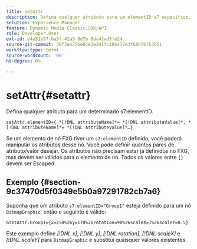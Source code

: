 ```yaml
---
title: setAttr
description: Defina qualquer atributo para um elementID s7 específico.
solution: Experience Manager
feature: Dynamic Media Classic,SDK/API
role: Developer,User
exl-id: e4a51b97-ba5f-42a9-8d7b-8dc42ad5fe24
source-git-commit: 38f3e425be0ce3e241fc18b477e3f68b7b763b51
workflow-type: tm+mt
source-wordcount: '99'
ht-degree: 0%

---
```


# setAttr{#setattr}

Defina qualquer atributo para um determinado s7:elementID.

`setAttr.elementID={ *[!DNL attributeName]*= *[!DNL attributeValue]*, *[!DNL attributeName]*= *[!DNL AttributeValue]*…}`

Se um elemento de nó FXG tiver um `s7:elementID` definido, você poderá manipular os atributos desse nó. Você pode definir quantos pares de atributo/valor desejar. Os atributos não precisam estar já definidos no FXG, mas devem ser válidos para o elemento de nó. Todos os valores entre `{}` devem ser Escaped.

## Exemplo {#section-9c37470d5f0349e5b0a97291782cb7a6}

Suponha que um atributo `s7:elementID="Group1"` esteja definido para um nó `BitmapGraphic`, então o seguinte é válido:

`&setAttr.Group1={x=250%26y=170%26rotation=90%26scaleX=1%26scaleY=0.5}`

Este exemplo define *[!DNL x]*, *[!DNL y]*, *[!DNL rotation]*, *[!DNL scaleX]* e *[!DNL scaleY]* para `BitmapGraphic` e substitui quaisquer valores existentes.
